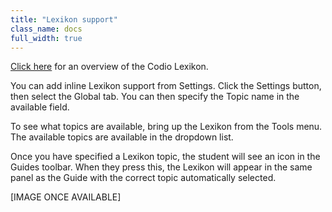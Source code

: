 ```yaml
---
title: "Lexikon support"
class_name: docs
full_width: true
---
```


[Click here](/docs/tuts/lexikon) for an overview of the Codio Lexikon.

You can add inline Lexikon support from Settings. Click the Settings button, then select the Global tab. You can then specify the Topic name in the available field. 

To see what topics are available, bring up the Lexikon from the Tools menu. The available topics are available in the dropdown list.

Once you have specified a Lexikon topic, the student will see an icon in the Guides toolbar. When they press this, the Lexikon will appear in the same panel as the Guide with the correct topic automatically selected.

[IMAGE ONCE AVAILABLE]
